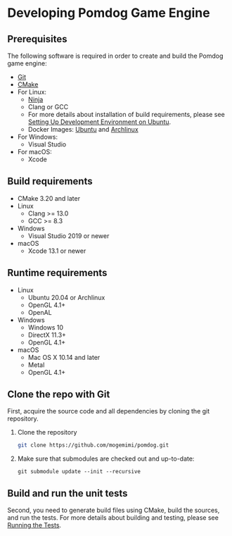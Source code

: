 # Developing Pomdog Game Engine

## Prerequisites

The following software is required in order to create and build the Pomdog game engine:

- [Git](https://www.git-scm.com/)
- [CMake](https://cmake.org/)
- For Linux:
  - [Ninja](https://ninja-build.org/)
  - Clang or GCC
  - For more details about installation of build requirements, please see [Setting Up Development Environment on Ubuntu](Setting-Up-Development-Environment-on-Ubuntu.md).
  - Docker Images: [Ubuntu](https://hub.docker.com/r/mogemimi/gamedev-ubuntu) and [Archlinux](https://hub.docker.com/r/mogemimi/gamedev-archlinux/)
- For Windows:
  - Visual Studio
- For macOS:
  - Xcode

## Build requirements

- CMake 3.20 and later
- Linux
  - Clang >= 13.0
  - GCC >= 8.3
- Windows
  - Visual Studio 2019 or newer
- macOS
  - Xcode 13.1 or newer

## Runtime requirements

- Linux
  - Ubuntu 20.04 or Archlinux
  - OpenGL 4.1+
  - OpenAL
- Windows
  - Windows 10
  - DirectX 11.3+
  - OpenGL 4.1+
- macOS
  - Mac OS X 10.14 and later
  - Metal
  - OpenGL 4.1+

## Clone the repo with Git

First, acquire the source code and all dependencies by cloning the git repository.

1. Clone the repository

    ```sh
    git clone https://github.com/mogemimi/pomdog.git
    ```

2. Make sure that submodules are checked out and up-to-date:

    ```shell
    git submodule update --init --recursive
    ```

## Build and run the unit tests

Second, you need to generate build files using CMake, build the sources, and run the tests.
For more details about building and testing, please see [Running the Tests](Running-the-Tests.md).
